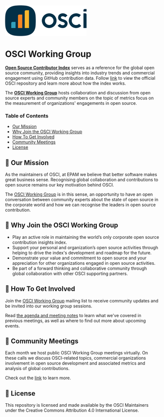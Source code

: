 ![OSCI_Logo](OSCI_Logo.png)

# OSCI Working Group

**[Open Source Contributor Index](https://opensourceindex.io)** serves as a reference for the global open source community, providing insights into industry trends and commercial engagement using GitHub contribution data. Follow [link](https://github.com/epam/OSCI) to view the official OSCI repository and learn more about how the index works.

The **[OSCI Working Group](https://github.com/anausa4eva/community)** hosts collaboration and discussion from open source experts and community members on the topic of metrics focus on the measurement of organizations' engagements in open source.

### Table of Contents
- [Our Mission](#our-mission)
- [Why Join the OSCI Working Group](#why-join-osci-working-group)
- [How To Get Involved](#how-to-get-involved)
- [Community Meetings](#community-meetings)
- [License](#license)

## 💎 Our Mission
As the maintainers of OSCI, at EPAM we believe that better software makes great business sense. Recognising global collaboration and contributions to open source remains our key motivation behind OSCI. 

The [OSCI Working Group](https://github.com/anausa4eva/community) is in this sense, an opportunity to have an open conversation between community experts about the state of open source in the corporate world and how we can recognise the leaders in open source contribution.

## 🤔 Why Join the OSCI Working Group

- Play an active role in maintaining the world’s only corporate open source contribution insights index.
- Support your personal and organization’s open source activities through helping to drive the index's development and roadmap for the future.
- Demonstrate your value and commitment to open source and your appreciation for other organizations engaged in open source activities.
- Be part of a forward thinking and collaborative community through global collaboration with other OSCI supporting partners.

## 🚴 How To Get Involved

Join the [OSCI Working Group](https://groups.google.com/g/osci-working-group) mailing list to receive community updates and be invited into our working group sessions.

Read [the agenda and meeting notes](https://github.com/anausa4eva/community/tree/main/Monthly%20Meetings) to learn what we've covered in previous meetings, as well as where to find out more about upcoming events.

## 🌈 Community Meetings

Each month we host public OSCI Working Group meetings virtually. On these calls we discuss OSCI-related topics, commercial organizations involvement in open source development and associated metrics and analysis of global contributions. 

Check out the [link](#osci_monthly_meetings) to learn more.

## 💼 License

This repository is licensed and made available by the OSCI Maintainers under the Creative Commons Attribution 4.0 International License.
